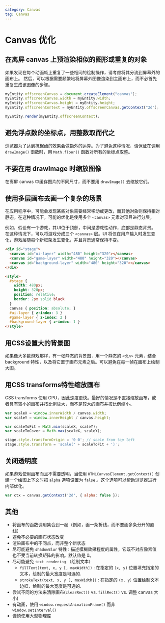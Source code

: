 ```yaml
---
category: Canvas
tag: Canvas
---
```


# Canvas 优化

## 在离屏 canvas 上预渲染相似的图形或重复的对象

如果发现在每个动画帧上重复了一些相同的绘制操作，请考虑将其分流到屏幕外的画布上。 然后，可以根据需要频繁地将屏幕外图像渲染到主画布上，而不必首先重复生成该图像的步骤。

``` javascript
myEntity.offscreenCanvas = document.createElement("canvas");
myEntity.offscreenCanvas.width = myEntity.width;
myEntity.offscreenCanvas.height = myEntity.height;
myEntity.offscreenContext = myEntity.offscreenCanvas.getContext("2d");

myEntity.render(myEntity.offscreenContext);
```

## 避免浮点数的坐标点，用整数取而代之

浏览器为了达到抗锯齿的效果会做额外的运算。为了避免这种情况，请保证在调用 `drawImage()` 函数时，用 `Math.floor()` 函数对所有的坐标点取整。

## 不要在用 drawImage 时缩放图像

在离屏 canvas 中缓存图片的不同尺寸，而不要用 `drawImage()` 去缩放它们。

## 使用多层画布去画一个复杂的场景

在应用程序中，可能会发现某些对象需要经常移动或更改，而其他对象则保持相对静态。在这种情况下，可能的优化是使用多个 `<canvas>` 元素对项目进行分层。

例如，假设有一个游戏，其UI位于顶部，中间是游戏性动作，底部是静态背景。在这种情况下，可以将游戏分成三个 `<canvas>` 层。UI 将仅在用户输入时发生变化，游戏层随每个新框架发生变化，并且背景通常保持不变。

``` html
<div id="stage">
  <canvas id="ui-layer" width="480" height="320"></canvas>
  <canvas id="game-layer" width="480" height="320"></canvas>
  <canvas id="background-layer" width="480" height="320"></canvas>
</div>

<style>
  #stage {
    width: 480px;
    height: 320px;
    position: relative;
    border: 2px solid black
  }
  canvas { position: absolute; }
  #ui-layer { z-index: 3 }
  #game-layer { z-index: 2 }
  #background-layer { z-index: 1 }
</style>
```

## 用CSS设置大的背景图

如果像大多数游戏那样，有一张静态的背景图，用一个静态的 `<div>` 元素，结合 background 特性，以及将它置于画布元素之后。可以避免在每一帧在画布上绘制大图。

## 用CSS transforms特性缩放画布

CSS transforms 使用 GPU，因此速度更快。最好的情况是不直接缩放画布，或者具有较小的画布并按比例放大，而不是较大的画布并按比例缩小。

``` javascript
var scaleX = window.innerWidth / canvas.width;
var scaleY = window.innerHeight / canvas.height;

var scaleToFit = Math.min(scaleX, scaleY);
var scaleToCover = Math.max(scaleX, scaleY);

stage.style.transformOrigin = '0 0'; // scale from top left
stage.style.transform = 'scale(' + scaleToFit + ')';
```

## 关闭透明度

如果游戏使用画布而且不需要透明，当使用 `HTMLCanvasElement.getContext()` 创建一个绘图上下文时把 `alpha` 选项设置为 `false` 。这个选项可以帮助浏览器进行内部优化。

``` javascript
var ctx = canvas.getContext('2d', { alpha: false });
```

## 其他

+ 将画布的函数调用集合到一起（例如，画一条折线，而不要画多条分开的直线）
+ 避免不必要的画布状态改变
+ 渲染画布中的不同点，而非整个新状态
+ 尽可能避免 `shadowBlur` 特性 : 描述模糊效果程度的属性，它既不对应像素值也不受当前转换矩阵的影响。默认值是 0。
+ 尽可能避免 `text rendering` （绘制文本）
  + `fillText(text, x, y [, maxWidth])` : 在指定的 `(x, y)` 位置填充指定的文本，绘制的最大宽度是可选的.
  + `strokeText(text, x, y [, maxWidth])` : 在指定的 `(x, y)` 位置绘制文本边框，绘制的最大宽度是可选的.
+ 尝试不同的方法来清除画布(`clearRect()` vs. `fillRect()` vs. 调整 canvas 大小)
+ 有动画，使用 `window.requestAnimationFrame()` 而非 `window.setInterval()`
+ 谨慎使用大型物理库
